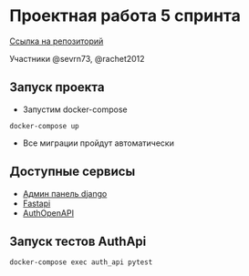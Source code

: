# Проектная работа 5 спринта

[Ссылка на репозиторий](https://github.com/sevrn73/Auth_sprint_2)

Участники @sevrn73, @rachet2012

## Запуск проекта

- Запустим docker-compose

```
docker-compose up
```

- Все миграции пройдут автоматически

## Доступные сервисы

- [Админ панель django](http://localhost/admin/)
- [Fastapi](http://localhost/api/openapi)
- [AuthOpenAPI](http://localhost/docs/)

## Запуск тестов AuthApi

```
docker-compose exec auth_api pytest
```
